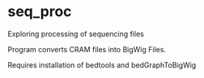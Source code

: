 # seq_proc
Exploring processing of sequencing files

Program converts CRAM files into BigWig Files. 

Requires installation of bedtools and bedGraphToBigWig
